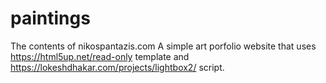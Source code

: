 # paintings
The contents of nikospantazis.com
A simple art porfolio website that uses https://html5up.net/read-only template and https://lokeshdhakar.com/projects/lightbox2/ script.
